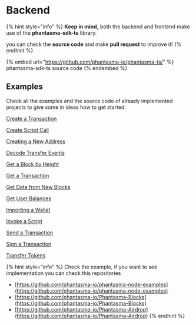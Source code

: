 # Backend

{% hint style="info" %}
**Keep in mind,** both the backend and frontend make use of the **phantasma-sdk-ts** library.

you can check the **source code** and make **pull request** to improve it!
{% endhint %}

{% embed url="https://github.com/phantasma-io/phantasma-ts/" %}
phantasma-sdk-ts source code
{% endembed %}

## Examples
Check all the examples and the source code of already implemented projects to give some in ideas how to get started.

[Create a Transaction](/developers/sdks/ts/backend/examples/create-a-transaction.md)

[Create Script Call](/developers/sdks/ts/backend/examples/create-script-call.md)

[Creating a New Address](/developers/sdks/ts/backend/examples/creating-a-new-address.md)

[Decode Transfer Events](/developers/sdks/ts/backend/examples/decode-transfer-events.md)

[Get a Block by Height](/developers/sdks/ts/backend/examples/get-a-block-by-height.md)

[Get a Transaction](/developers/sdks/ts/backend/examples/get-a-transaction.md)

[Get Data from New Blocks](/developers/sdks/ts/backend/examples/get-data-from-new-blocks.md)

[Get User Balances](/developers/sdks/ts/backend/examples/get-user-balances.md)

[Importing a Wallet](/developers/sdks/ts/backend/examples/importing-a-wallet.md)

[Invoke a Script](/developers/sdks/ts/backend/examples/invoke-a-script.md)

[Send a Transaction](/developers/sdks/ts/backend/examples/send-a-transaction.md)

[Sign a Transaction](/developers/sdks/ts/backend/examples/sign-a-transaction.md)

[Transfer Tokens](/developers/sdks/ts/backend/examples/transfer-tokens.md)

{% hint style="info" %}
Check the example, if you want to see implementation you can check this repositories

* [https://github.com/phantasma-io/phantasma-node-examples](https://github.com/phantasma-io/phantasma-node-examples)
* [https://github.com/phantasma-io/Phantasma-Blocks](https://github.com/phantasma-io/Phantasma-Blocks)
* [https://github.com/phantasma-io/Phantasma-Airdrop](https://github.com/phantasma-io/Phantasma-Airdrop)
{% endhint %}
